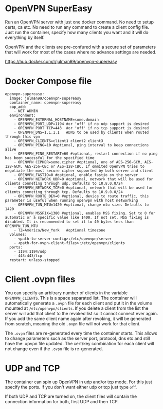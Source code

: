 # OpenVPN SuperEasy

Run an OpenVPN server with just one docker command. No need to setup certs, ca etc. No need to run any command to create a client config file. Just run the container, specify how many clients you want and it will do everything by itself.

OpenVPN and the clients are pre-confured with a secure set of parameters that will work for most of the cases where no advance settings are needed.

https://hub.docker.com/r/julman99/openvpn-supereasy

# Docker Compose file

```
openvpn-supereasy:
  image: julman99/openvpn-supereasy
  container_name: openvpn-supereasy
  cap_add:
    - NET_ADMIN
  environment:
    - OPENVPN_EXTERNAL_HOSTNAME=some.domain
    - OPENVPN_PORT_UDP=1194 #or 'off' if no udp support is desired
    - OPENVPN_PORT_TCP=443  #or 'off' if no tcp support is desired
    - OPENVPN_DNS=1.1.1.1   #DNS to be used by clients when routed through this vpn
    - OPENVPN_CLIENTS=client1 client2 client3
    - OPENVPN_PING=10 #optional, ping interval to keep connections alive
    - OPENVPN_PING_RESTART=60 #optional, restart connection if no ping has been sucessful for the specified time
    - OPENVPN_CIPHER=some.cipher #optional, one of AES-256-GCM, AES-128-GCM, AES-256-CBC or AES-128-CBC. If ommited OpenVPN tries to negotiate the most secure cipher supported by both server and client
    - OPENVPN_FASTIO=0 #optional, enable fastio on the server
    - OPENVPN_NETWORK_UDP=0 #optional, network that will be used for clients conneting through udp. Defaults to 10.8.0.0/24
    - OPENVPN_NETWORK_TCP=0 #optional, network that will be used for clients conneting through tcp. Defaults to 10.9.0.0/24
    - OPENVPN_ROUTE_DEV=0 #optional, device to route traffic, this parameter is useful when running openvpn with host networking
    - OPENVPN_TUN_MTU=1420 #optional, change mtu size. Defaults to 1420
    - OPENVPN_MSSFIX=1380 #optional, enables MSS fixing. Set to 0 for automatic or a specific value like 1400. If not set, MSS fixing is disabled. It is recommended to set it to 40 bytes less than OPENVPN_TUN_MTU
    - TZ=America/New_York   #optional timezone
  volumes:
    - <path-to-server-config>:/etc/openvpn/server
    - <path-for-ovpn-client-files>:/etc/openvpn/clients
  ports:
    - 1194:1194/udp
    - 443:443/tcp
  restart: unless-stopped
```

# Client .ovpn files

You can specify an arbitrary number of clients in the variable `OPENVPN_CLIENTS`. This is a space separated list. The container will automatically generate a `.ovpn` file for each client and put it in the volume mounted at `/etc/openvpn/clients`. If you delete a client from the list the server will add that client to the revoked list so it cannot connect ever again. If you add the same client name again after revoking, it will be generated from scratch, meaning the old `.ovpn` file will not work for that client.

The `.ovpn` files are re-generated every time the container starts. This allows to change parameters such as the server port, protocol, dns etc and still have the .opvpn file updated. The cert/key combination for each client will not change even if the `.ovpn` file is re-generated.

# UDP and TCP

The container can spin up OpenVPN in udp and/or tcp mode. For this just specify the ports. If you don't want either udp or tcp just type `off`.

If both UDP and TCP are turned on, the client files will contain the connection information for both, first UDP and then TCP.
